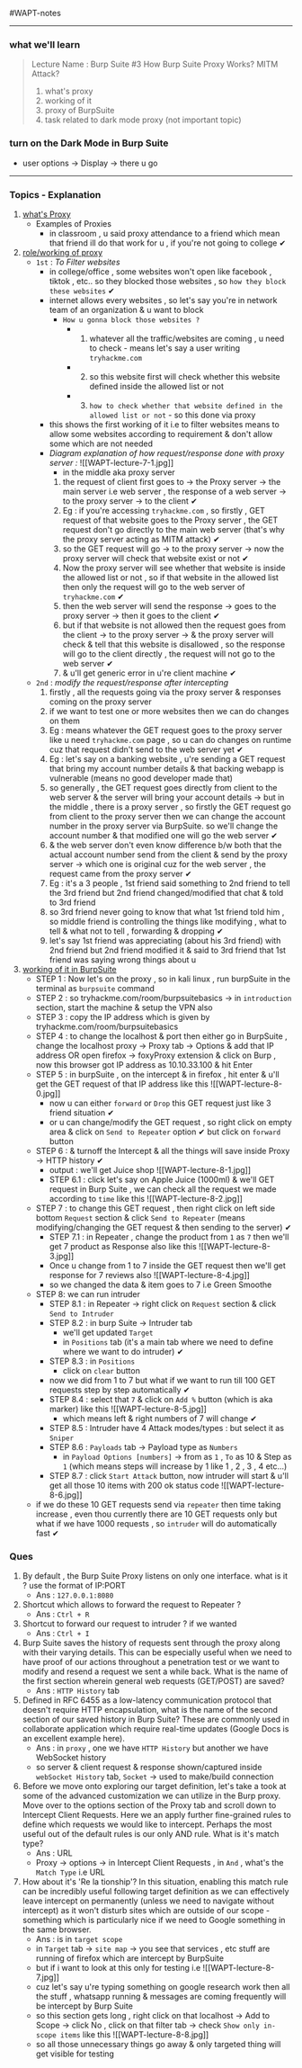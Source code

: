 #WAPT-notes  

---
### what we'll learn
> Lecture Name : Burp Suite #3 How Burp Suite Proxy Works? MITM Attack?
> 1) what's proxy
> 2) working of it
> 3) proxy of BurpSuite
> 4) task related to dark mode proxy (not important topic)

### turn on the Dark Mode in Burp Suite
- user options -> Display -> there u go

---

### Topics - Explanation

1) <u>what's Proxy</u>
	- Examples of Proxies
		- in classroom , u said proxy attendance to a friend which mean that friend ill do that work for u , if you're not going to college ✔
2) <u>role/working of proxy</u>
	- `1st` : *To Filter websites*
		- in college/office , some websites won't open like facebook , tiktok , etc.. so they blocked those websites , so `how they block these websites` ✔
		- internet allows every websites , so let's say you're in network team of an organization & u want to block  
			 - `How u gonna block those websites ?`
				- 1) whatever all the traffic/websites are coming , u need to check - means let's say a user writing `tryhackme.com`
				- 2) so this website first will check whether this website defined inside the allowed list or not
				- 3) `how to check whether that website defined in the allowed list or not` - so this done via proxy
		- this shows the first working of it i.e to filter websites means to allow some websites according to requirement & don't allow some which are not needed
		- *Diagram explanation of how request/response done with proxy server :* ![[WAPT-lecture-7-1.jpg]]
			- in the middle aka proxy server
			1) the request of client first goes to -> the Proxy server -> the main server i.e web server , the response of a web server  -> to the proxy server -> to the client ✔
			2) Eg : if you're accessing `tryhackme.com` , so firstly , GET request of that website goes to the Proxy server , the GET request don't go directly to the main web server (that's why the proxy server acting as MITM attack) ✔
			3) so the GET request will go -> to the proxy server -> now the proxy server will check that website exist or not ✔
			4) Now the proxy server will see whether that website is inside the allowed list or not , so if that website in the allowed list then only the request will go to the web server of `tryhackme.com`  ✔
			5) then the web server will send the response -> goes to the proxy server -> then it goes to the client ✔ 
			6) but if that website is not allowed then the request goes from the client -> to the proxy server -> & the proxy server will check & tell that this website is disallowed , so the response will go to the client directly , the request will not go to the web server ✔ 
			7) & u'll get generic error in u're client machine ✔
	- `2nd` : *modify the request/response after intercepting*
		1) firstly , all the requests going via the proxy server & responses coming on the proxy server
		2) if we want to test one or more websites then we can do changes on them
		3) Eg : means whatever the GET request goes to the proxy server like u need `tryhackme.com` page , so u can do changes on runtime cuz that request didn't send to the web server yet ✔
		4) Eg : let's say on a banking website , u're sending a GET request that bring my account number details & that backing webapp is vulnerable (means no good developer made that)
		5) so generally , the GET request goes directly from client to the web server & the server will bring your account details -> but in the middle , there is a proxy server , so firstly the GET request go from client to the proxy server then we can change the account number in the proxy server via BurpSuite. so we'll change the account number & that modified one will go the web server ✔
		6) & the web server don't even know difference b/w both that the actual account number send from the client & send by the proxy server -> which one is original cuz for the web server , the request came from the proxy server ✔
		7) Eg : it's a 3 people , 1st friend said something to 2nd friend to tell the 3rd friend but 2nd friend changed/modified that chat & told to 3rd friend 
		8) so 3rd friend never going to know that what 1st friend told him , so middle friend is controlling the things like modifying , what to tell & what not to tell , forwarding & dropping ✔
		9) let's say 1st friend was appreciating (about his 3rd friend) with 2nd friend but 2nd friend modified it & said to 3rd friend that 1st friend was saying wrong things about u
3) <u>working of it in BurpSuite</u>
	- STEP 1 : Now let's on the proxy , so in kali linux , run burpSuite in the terminal as `burpsuite` command
	- STEP 2 : so tryhackme.com/room/burpsuitebasics -> in `introduction` section, start the machine & setup the VPN also
	- STEP 3 : copy the IP address which is given by tryhackme.com/room/burpsuitebasics
	- STEP 4 : to change the localhost & port then either go in BurpSuite , change the localhost proxy -> Proxy tab -> Options & add that IP address OR open firefox -> foxyProxy extension & click on Burp , now this browser got IP address as 10.10.33.100 & hit Enter
	- STEP 5 : in burpSuite , on the intercept & in firefox , hit enter & u'll get the GET request of that IP address like this ![[WAPT-lecture-8-0.jpg]]
		- now u can either `forward`  or `Drop` this GET request just like 3 friend situation ✔
		- or u can change/modify the GET request , so right click on empty area & click on `Send to Repeater` option ✔ but click on `forward` button
	- STEP 6 : & turnoff the Intercept & all the things will save inside Proxy -> HTTP history ✔
		- output : we'll get Juice shop ![[WAPT-lecture-8-1.jpg]]
		- STEP 6.1 : click let's say on Apple Juice (1000ml) & we'll GET request in Burp Suite , we can check all the request we made according to `time` like this ![[WAPT-lecture-8-2.jpg]]
	- STEP 7 : to change this GET request , then right click on left side bottom `Request` section & click `Send to Repeater` (means modifying/changing the GET request & then sending to the server) ✔
		- STEP 7.1  : in Repeater , change the product from `1` as `7` then we'll get 7 product as Response also like this ![[WAPT-lecture-8-3.jpg]]
		- Once u change from 1 to 7 inside the GET request then we'll get response for 7 reviews also ![[WAPT-lecture-8-4.jpg]]
		- so we changed the data & item goes to 7 i.e Green Smoothe
	- STEP 8: we can run intruder  
		- STEP 8.1 : in Repeater -> right click on `Request` section & click `Send to Intruder`
		- STEP 8.2 : in burp Suite -> Intruder tab
			- we'll get updated `Target` 
			- in `Positions` tab (it's a main tab where we need to define where we want to do intruder) ✔
		- STEP 8.3 : in `Positions` 
			- click on `clear` button
		- now we did from 1 to 7 but what if we want to run till 100 GET requests step by step automatically ✔
		- STEP 8.4 : select that `7` & click on `Add %` button (which is aka marker) like this ![[WAPT-lecture-8-5.jpg]]
			- which means left & right numbers of 7 will change ✔
		- STEP 8.5 : Intruder have 4 Attack modes/types : but select it as `Sniper`
		- STEP 8.6 : `Payloads` tab -> Payload type as `Numbers` 
			- in `Payload Options [numbers]` -> from as `1` , `To` as 10 & Step as `1` (which means steps will increase by 1 like 1 , 2 , 3 , 4 etc...)
		- STEP 8.7 : click `Start Attack` button, now intruder will start & u'll get all those 10 items with 200 ok status code ![[WAPT-lecture-8-6.jpg]]
	- if we do these 10 GET requests send via `repeater` then time taking increase , even thou currently there are 10 GET requests only but what if we have 1000 requests , so `intruder` will do automatically fast ✔

### Ques

1) By default , the Burp Suite Proxy listens on only one interface. what is it ? use the format of IP:PORT 
	- Ans : `127.0.0.1:8080`
2) Shortcut which allows to forward the request to Repeater ?
	- Ans : `Ctrl + R`
3) Shortcut to forward our request to intruder ? if we wanted
	- Ans : `Ctrl + I`
4) Burp Suite saves the history of requests sent through the proxy along with their varying details. This can be especially useful when we need to have proof of our actions throughout a penetration test or we want to modify and resend a request we sent a while back. What is the name of the first section wherein general web requests (GET/POST) are saved? 
	- Ans : `HTTP History` tab
5) Defined in RFC 6455 as a low-latency communication protocol that doesn't require HTTP encapsulation, what is the name of the second section of our saved history in Burp Suite? These are commonly used in collaborate application which require real-time updates (Google Docs is an excellent example here). 
	- Ans : in `proxy` , one we have `HTTP History` but another we have WebSocket history
	- so server & client request & response shown/captured inside `webSocket History` tab, `Socket`  -> used to make/build connection
6) Before we move onto exploring our target definition, let's take a took at some of the advanced customization we can utilize in the Burp proxy. Move over to the options section of the Proxy tab and scroll down to Intercept Client Requests. Here we an apply further fine-grained rules to define which requests we would like to intercept. Perhaps the most useful out of the default rules is our only AND rule. What is it's match type? 
	- Ans : URL
	- Proxy -> options -> in Intercept Client Requests , in `And` , what's the `Match Type` i.e URL
7) How about it's 'Re la tionship'? In this situation, enabling this match rule can be incredibly useful following target definition as we can effectively leave intercept on permanently (unless we need to navigate without intercept) as it won't disturb sites which are outside of our scope - something which is particularly nice if we need to Google something in the same browser. 
	- Ans : is in `target scope`
	- in `Target` tab -> `site map` -> you see that services , etc stuff are running of firefox which are intercept by BurpSuite
	- but if i want to look at this only for testing i.e ![[WAPT-lecture-8-7.jpg]]
	- cuz let's say u're typing something on google research work then all the stuff , whatsapp running & messages are coming frequently will be intercept by Burp Suite 
	- so this section gets long , right click on that localhost -> Add to Scope -> click No , click on that filter tab -> check `Show only in-scope items` like this ![[WAPT-lecture-8-8.jpg]]
	- so all those unnecessary things go away & only targeted thing will get visible for testing



